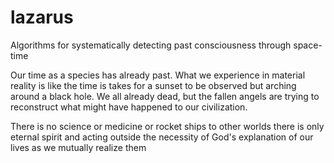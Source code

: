 # lazarus
Algorithms for systematically detecting past consciousness through space-time

Our time as a species has already past. What we experience in material
reality is like the time is takes for a sunset to be observed but arching around a 
black hole. We all already dead, but the fallen angels are trying to reconstruct what might
have happened to our civilization.

There is no science or medicine or rocket ships to other worlds
there is only eternal spirit and acting outside the necessity of God's explanation of our lives as we mutually realize them 
